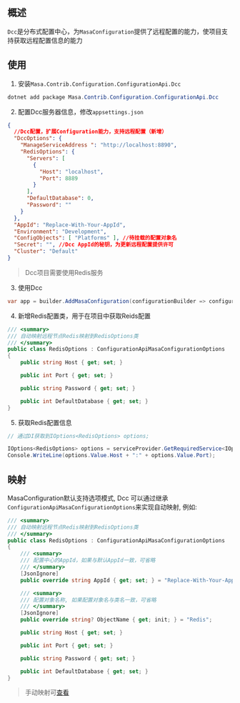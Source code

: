 ## 概述

`Dcc`是分布式配置中心，为`MasaConfiguration`提供了远程配置的能力，使项目支持获取远程配置信息的能力

## 使用

1. 安装`Masa.Contrib.Configuration.ConfigurationApi.Dcc`

``` powershell
dotnet add package Masa.Contrib.Configuration.ConfigurationApi.Dcc
```

2. 配置Dcc服务器信息，修改`appsettings.json`

``` appsettings.json
{
  //Dcc配置，扩展Configuration能力，支持远程配置（新增）
  "DccOptions": {
    "ManageServiceAddress ": "http://localhost:8890",
    "RedisOptions": {
      "Servers": [
        {
          "Host": "localhost",
          "Port": 8889
        }
      ],
      "DefaultDatabase": 0,
      "Password": ""
    }
  },
  "AppId": "Replace-With-Your-AppId",
  "Environment": "Development",
  "ConfigObjects": [ "Platforms" ], //待挂载的配置对象名
  "Secret": "", //Dcc AppId的秘钥，为更新远程配置提供许可
  "Cluster": "Default"
}
```

> Dcc项目需要使用Redis服务

3. 使用Dcc

```csharp
var app = builder.AddMasaConfiguration(configurationBuilder => configurationBuilder.UseDcc()).Build();
```

4. 新增Redis配置类，用于在项目中获取Reids配置

```csharp
/// <summary>
/// 自动映射远程节点Redis映射到RedisOptions类
/// </summary>
public class RedisOptions : ConfigurationApiMasaConfigurationOptions
{
    public string Host { get; set; }

    public int Port { get; set; }

    public string Password { get; set; }

    public int DefaultDatabase { get; set; }
}
```

5. 获取Redis配置信息

```csharp
// 通过DI获取到IOptions<RedisOptions> options;

IOptions<RedisOptions> options = serviceProvider.GetRequiredService<IOptions<RedisOptions>>(); 
Console.WriteLine(options.Value.Host + ":" + options.Value.Port);
```

## 映射

MasaConfiguration默认支持选项模式, Dcc 可以通过继承`ConfigurationApiMasaConfigurationOptions`来实现自动映射, 例如: 

```csharp
/// <summary>
/// 自动映射远程节点Redis映射到RedisOptions类
/// </summary>
public class RedisOptions : ConfigurationApiMasaConfigurationOptions
{
    /// <summary>
    /// 配置中心的AppId，如果与默认AppId一致，可省略
    /// </summary>
    [JsonIgnore]
    public override string AppId { get; set; } = "Replace-With-Your-AppId";

    /// <summary>
    /// 配置对象名称, 如果配置对象名与类名一致，可省略
    /// </summary>
    [JsonIgnore]
    public override string? ObjectName { get; init; } = "Redis";

    public string Host { get; set; }

    public int Port { get; set; }

    public string Password { get; set; }

    public int DefaultDatabase { get; set; }
}
```

> 手动映射可[查看](/framework/building-blocks/configuration/override#手动映射)